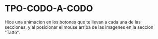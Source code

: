 # TPO-CODO-A-CODO
Hice una animacion en los botones que te llevan a cada una de las secciones, y al posicionar el mouse arriba de las imagenes en la seccion "Tatto".
